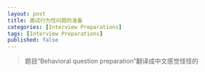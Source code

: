 ```yaml
---
layout: post
title: 面试行为性问题的准备
categories: [Interview Preparations]
tags: [Interview Preparations]
published: false
---
```


> 题目“Behavioral question preparation”翻译成中文感觉怪怪的


## 





